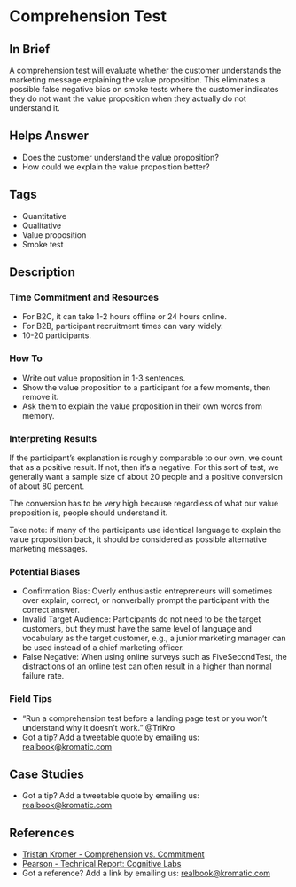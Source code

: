 # Comprehension Test

## In Brief

A comprehension test will evaluate whether the customer understands the marketing message explaining the value proposition. This eliminates a possible false negative bias on smoke tests where the customer indicates they do not want the value proposition when they actually do not understand it.

## Helps Answer

* Does the customer understand the value proposition?
* How could we explain the value proposition better?

## Tags

* Quantitative
* Qualitative
* Value proposition
* Smoke test

## Description

### Time Commitment and Resources

* For B2C, it can take 1-2 hours offline or 24 hours online. 
* For B2B, participant recruitment times can vary widely. 
* 10-20 participants.

### How To

* Write out value proposition in 1-3 sentences.
* Show the value proposition to a participant for a few moments, then remove it.
* Ask them to explain the value proposition in their own words from memory.

### Interpreting Results

If the participant’s explanation is roughly comparable to our own, we count that as a positive result. If not, then it’s a negative. For this sort of test, we generally want a sample size of about 20 people and a positive conversion of about 80 percent.

The conversion has to be very high because regardless of what our value proposition is, people should understand it.

Take note: if many of the participants use identical language to explain the value proposition back, it should be considered as possible alternative marketing messages.

### Potential Biases

* Confirmation Bias: Overly enthusiastic entrepreneurs will sometimes over explain, correct, or nonverbally prompt the participant with the correct answer.
* Invalid Target Audience: Participants do not need to be the target customers, but they must have the same level of language and vocabulary as the target customer, e.g., a junior marketing manager can be used instead of a chief marketing officer.
* False Negative: When using online surveys such as FiveSecondTest, the distractions of an online test can often result in a higher than normal failure rate.

### Field Tips

* “Run a comprehension test before a landing page test or you won’t understand why it doesn’t work.” @TriKro
* Got a tip? Add a tweetable quote by emailing us: [realbook@kromatic.com](mailto:realbook@kromatic.com)

## Case Studies

* Got a tip? Add a tweetable quote by emailing us: [realbook@kromatic.com](mailto:realbook@kromatic.com)

## References

* [Tristan Kromer - Comprehension vs. Commitment](https://grasshopperherder.com/comprehension-vs-commitment/)
* [Pearson - Technical Report: Cognitive Labs](http://images.pearsonassessments.com/images/tmrs/tmrs_rg/CognitiveLabs.pdf)
* Got a reference? Add a link by emailing us: [realbook@kromatic.com](realbook@kromatic.com)



